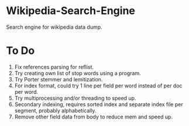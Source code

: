 # Wikipedia-Search-Engine
Search engine for wikipedia data dump.

# To Do
1. Fix references parsing for reflist.
2. Try creating own list of stop words using a program.
3. Try Porter stemmer and lemitization.
4. For index format, could try 1 line per field per word instead of per doc per word.
5. Try multiprocessing and/or threading to speed up.
6. Secondary indexing, requires sorted index and separate index file per segment, probably alphabetically.
7. Remove other field data from body to reduce mem and speed up.


